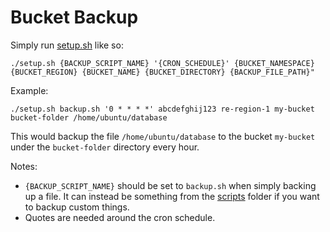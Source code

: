 # Bucket Backup

Simply run [setup.sh](setup.sh) like so:

`./setup.sh {BACKUP_SCRIPT_NAME} '{CRON_SCHEDULE}' {BUCKET_NAMESPACE} {BUCKET_REGION} {BUCKET_NAME} {BUCKET_DIRECTORY} {BACKUP_FILE_PATH}"`

Example:

`./setup.sh backup.sh '0 * * * *' abcdefghij123 re-region-1 my-bucket bucket-folder /home/ubuntu/database`

This would backup the file `/home/ubuntu/database` to the bucket `my-bucket` under the `bucket-folder` directory every hour.

Notes: 
- `{BACKUP_SCRIPT_NAME}` should be set to `backup.sh` when simply backing up a file. It can instead be something from the [scripts](scripts) folder if you want to backup custom things.
- Quotes are needed around the cron schedule.
